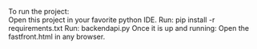 To run the project: <br>
Open this project in your favorite python IDE.
Run: pip install -r requirements.txt
Run: backendapi.py
Once it is up and running: Open the fastfront.html in any browser.
